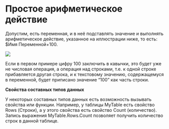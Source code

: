 # Простое арифметическое действие

Допустим, есть переменная, и в неё подставлять значение и выполнять арифметическое действие, указанное на иллюстрации ниже, то есть: $Имя Переменной+100.

![](https://sherparpa.ru/wp-content/uploads/2023/11/image65-661w343h-2.png)

Если в первом примере цифру 100 заключить в кавычки, это будет уже не числовая операция, а операция над строками, т.е. к одной строке прибавляется другая строка, и к текстовому значению, содержащемуся в переменной, будет приписано значение “100” как часть строки.

**Свойства составных типов данных**

У некоторых составных типов данных есть возможность вызывать свойства или функции. Например, у таблицы MyTable есть свойство Rows (Строки), а у этого свойства есть свойство Count (количество). Запись выражения MyTable.Rows.Count позволяет получить количество строк в данной таблице.

